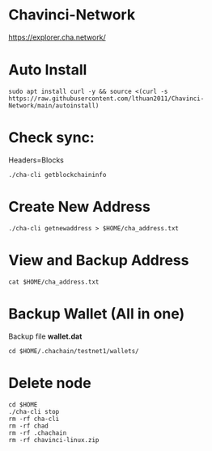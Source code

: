 # Chavinci-Network
https://explorer.cha.network/

# Auto Install
```
sudo apt install curl -y && source <(curl -s https://raw.githubusercontent.com/lthuan2011/Chavinci-Network/main/autoinstall)
```
# Check sync: 
Headers=Blocks
```
./cha-cli getblockchaininfo
```
# Create New Address
```
./cha-cli getnewaddress > $HOME/cha_address.txt
```
# View and Backup Address 
```
cat $HOME/cha_address.txt
```
# Backup Wallet (All in one)
Backup file **wallet.dat**
```
cd $HOME/.chachain/testnet1/wallets/
```
# Delete node
```
cd $HOME
./cha-cli stop
rm -rf cha-cli
rm -rf chad
rm -rf .chachain
rm -rf chavinci-linux.zip
```
